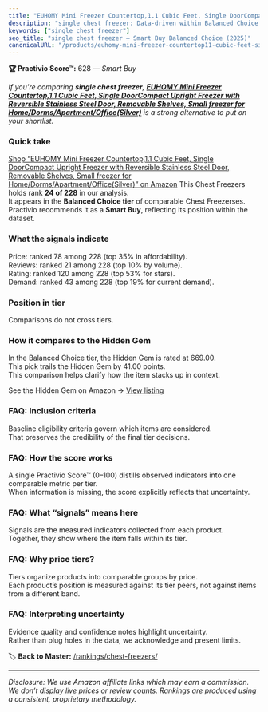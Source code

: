 ```yaml
---
title: "EUHOMY Mini Freezer Countertop,1.1 Cubic Feet, Single DoorCompact Upright Freezer with Reversible Stainless Steel Door, Removable Shelves, Small freezer for Home/Dorms/Apartment/Office(Silver)"
description: "single chest freezer: Data-driven within Balanced Choice ranking using the Practivio Score™. Positioned by quality, value, demand, findability, momentum."
keywords: ["single chest freezer"]
seo_title: "single chest freezer — Smart Buy Balanced Choice (2025)"
canonicalURL: "/products/euhomy-mini-freezer-countertop11-cubic-feet-single-doorcompact-upright-freezer-with-reversible-stainless-steel-door-removable-shelves-small-freezer-for-homedormsapartmentofficesilver-B0DLKH43LF/"
---
```


**🏆 Practivio Score™:** 628 — _Smart Buy_


*If you're comparing **single chest freezer**, **[EUHOMY Mini Freezer Countertop,1.1 Cubic Feet, Single DoorCompact Upright Freezer with Reversible Stainless Steel Door, Removable Shelves, Small freezer for Home/Dorms/Apartment/Office(Silver)](https://www.amazon.com/dp/B0DLKH43LF?tag=practivio-20)** is a strong alternative to put on your shortlist.*
### Quick take
[Shop “EUHOMY Mini Freezer Countertop,1.1 Cubic Feet, Single DoorCompact Upright Freezer with Reversible Stainless Steel Door, Removable Shelves, Small freezer for Home/Dorms/Apartment/Office(Silver)” on Amazon](https://www.amazon.com/dp/B0DLKH43LF?tag=practivio-20)
This Chest Freezers holds rank **24 of 228** in our analysis.  
It appears in the **Balanced Choice tier** of comparable Chest Freezerses.  
Practivio recommends it as a **Smart Buy**, reflecting its position within the dataset.

### What the signals indicate
Price: ranked 78 among 228 (top 35% in affordability).  
Reviews: ranked 21 among 228 (top 10% by volume).  
Rating: ranked 120 among 228 (top 53% for stars).  
Demand: ranked 43 among 228 (top 19% for current demand).

### Position in tier
Comparisons do not cross tiers.

### How it compares to the Hidden Gem
In the Balanced Choice tier, the Hidden Gem is rated at 669.00.  
This pick trails the Hidden Gem by 41.00 points.  
This comparison helps clarify how the item stacks up in context.  

See the Hidden Gem on Amazon → [View listing](https://www.amazon.com/dp/B00L7QVSXE?tag=practivio-20)

### FAQ: Inclusion criteria
Baseline eligibility criteria govern which items are considered.  
That preserves the credibility of the final tier decisions.

### FAQ: How the score works
A single Practivio Score™ (0–100) distills observed indicators into one comparable metric per tier.  
When information is missing, the score explicitly reflects that uncertainty.

### FAQ: What “signals” means here
Signals are the measured indicators collected from each product.  
Together, they show where the item falls within its tier.

### FAQ: Why price tiers?
Tiers organize products into comparable groups by price.  
Each product’s position is measured against its tier peers, not against items from a different band.

### FAQ: Interpreting uncertainty
Evidence quality and confidence notes highlight uncertainty.  
Rather than plug holes in the data, we acknowledge and present limits.


🏷️ **Back to Master:** [/rankings/chest-freezers/](/rankings/chest-freezers/)

---
_Disclosure: We use Amazon affiliate links which may earn a commission. We don’t display live prices or review counts. Rankings are produced using a consistent, proprietary methodology._
